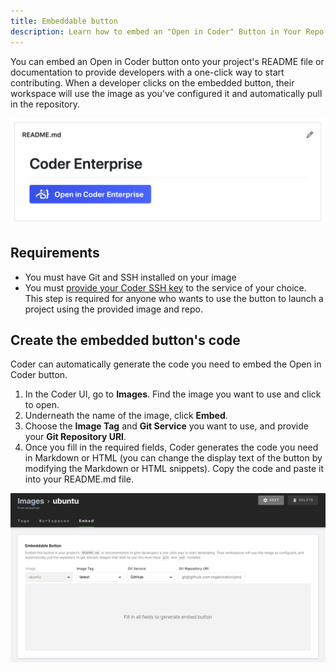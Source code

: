 ```yaml
---
title: Embeddable button
description: Learn how to embed an "Open in Coder" Button in Your Repo
---
```


You can embed an Open in Coder button onto your project's README file or
documentation to provide developers with a one-click way to start contributing.
When a developer clicks on the embedded button, their workspace will use the
image as you've configured it and automatically pull in the repository.

![The Embed Button](../assets/embed-1.png)

## Requirements

- You must have Git and SSH installed on your image
- You must
  [provide your Coder SSH key](../../workspaces/preferences.md#linked-accounts)
  to the service of your choice. This step is required for anyone who wants to
  use the button to launch a project using the provided image and repo.

## Create the embedded button's code

Coder can automatically generate the code you need to embed the Open in Coder
button.

1. In the Coder UI, go to **Images**. Find the image you want to use and click
   to open.
1. Underneath the name of the image, click **Embed**.
1. Choose the **Image Tag** and **Git Service** you want to use, and provide
   your **Git Repository URI**.
1. Once you fill in the required fields, Coder generates the code you need in
   Markdown or HTML (you can change the display text of the button by modifying
   the Markdown or HTML snippets). Copy the code and paste it into your
   README.md file.

![Create embed button](../assets/embed-2.png)
